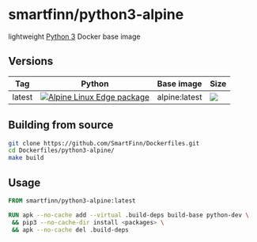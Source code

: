 # smartfinn/python3-alpine

lightweight [Python 3](http://www.python.org) Docker base image

## Versions

| Tag    | Python | Base image | Size |
|--------|--------|------------|------|
| latest | [![Alpine Linux Edge package](https://repology.org/badge/version-only-for-repo/alpine_edge/python3.svg)](https://repology.org/project/python3/versions) | alpine:latest | [![](https://images.microbadger.com/badges/image/smartfinn/python3-alpine.svg)](https://microbadger.com/images/smartfinn/python3-alpine "Get your own image badge on microbadger.com") |

## Building from source

```sh
git clone https://github.com/SmartFinn/Dockerfiles.git
cd Dockerfiles/python3-alpine/
make build
```

## Usage

```dockerfile
FROM smartfinn/python3-alpine:latest

RUN apk --no-cache add --virtual .build-deps build-base python-dev \
 && pip3 --no-cache-dir install <packages> \
 && apk --no-cache del .build-deps
```
